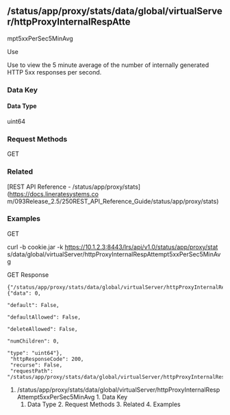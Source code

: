 ## /status/app/proxy/stats/data/global/virtualServer/httpProxyInternalRespAtte
mpt5xxPerSec5MinAvg

Use

Use to view the 5 minute average of the number of internally generated HTTP
5xx responses per second.

### Data Key

#### Data Type

uint64

### Request Methods

GET

### Related

[REST API Reference - /status/app/proxy/stats](https://docs.lineratesystems.co
m/093Release_2.5/250REST_API_Reference_Guide/status/app/proxy/stats)

### Examples

GET

curl -b cookie.jar -k https://10.1.2.3:8443/lrs/api/v1.0/status/app/proxy/stat
s/data/global/virtualServer/httpProxyInternalRespAttempt5xxPerSec5MinAvg

GET Response

    
    {"/status/app/proxy/stats/data/global/virtualServer/httpProxyInternalRespAttempt5xxPerSec5MinAvg": {"data": 0,
                                                                                                      "default": False,
                                                                                                      "defaultAllowed": False,
                                                                                                      "deleteAllowed": False,
                                                                                                      "numChildren": 0,
                                                                                                      "type": "uint64"},
     "httpResponseCode": 200,
     "recurse": False,
     "requestPath": "/status/app/proxy/stats/data/global/virtualServer/httpProxyInternalRespAttempt5xxPerSec5MinAvg"}
    

  1. /status/app/proxy/stats/data/global/virtualServer/httpProxyInternalRespAttempt5xxPerSec5MinAvg
    1. Data Key
      1. Data Type
    2. Request Methods
    3. Related
    4. Examples

